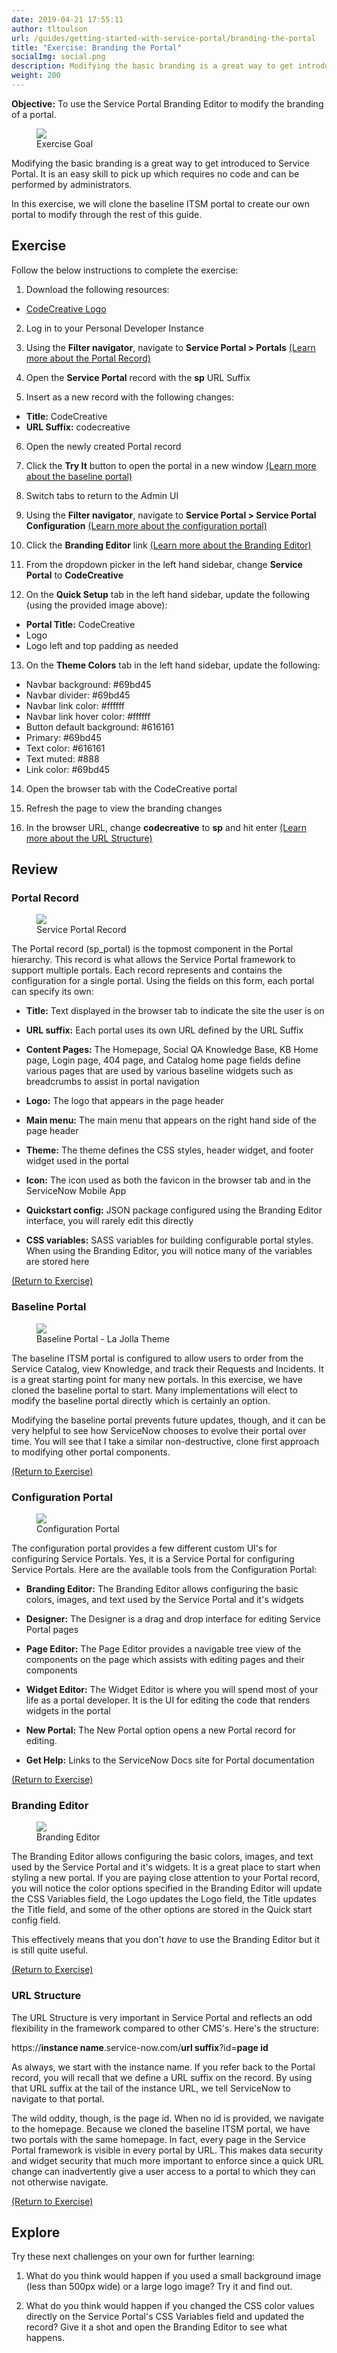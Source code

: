 ```yaml
---
date: 2019-04-21 17:55:11
author: tltoulson
url: /guides/getting-started-with-service-portal/branding-the-portal
title: "Exercise: Branding the Portal"
socialImg: social.png
description: Modifying the basic branding is a great way to get introduced to Service Portal. It is an easy skill to pick up which requires no code and can be performed by administrators.
weight: 200
---
```


**Objective:** To use the Service Portal Branding Editor to modify the branding of a portal.

<figure>
  <img src="images/exercise-goal.png" />
  <figcaption>
    Exercise Goal
  </figcaption>
</figure>

Modifying the basic branding is a great way to get introduced to Service Portal. It is an easy skill to pick up which requires no code and can be performed by administrators.

In this exercise, we will clone the baseline ITSM portal to create our own portal to modify through the rest of this guide.

## Exercise

Follow the below instructions to complete the exercise:

1. Download the following resources:
  - <a href="downloads/CodeCreative_Logo.png" download>CodeCreative Logo</a>

2. Log in to your Personal Developer Instance

3. <span id="backto-portal-record"></span> Using the **Filter navigator**, navigate to **Service Portal > Portals** [(Learn more about the Portal Record)][1]

4. Open the **Service Portal** record with the **sp** URL Suffix

5. Insert as a new record with the following changes:

  - **Title:** CodeCreative
  - **URL Suffix:** codecreative

6. Open the newly created Portal record

7. <span id="backto-baseline-portal"></span> Click the **Try It** button to open the portal in a new window [(Learn more about the baseline portal)][2]

8. Switch tabs to return to the Admin UI

9. <span id="backto-configuration-portal"></span> Using the **Filter navigator**, navigate to **Service Portal > Service Portal Configuration** [(Learn more about the configuration portal)][3]

10. <span id="backto-branding-editor"></span> Click the **Branding Editor** link [(Learn more about the Branding Editor)][4]

11. From the dropdown picker in the left hand sidebar, change **Service Portal** to **CodeCreative**

12. On the **Quick Setup** tab in the left hand sidebar, update the following (using the provided image above):

  - **Portal Title:** CodeCreative
  - Logo
  - Logo left and top padding as needed

13. On the **Theme Colors** tab in the left hand sidebar, update the following:

  - Navbar background: #69bd45
  - Navbar divider: #69bd45
  - Navbar link color: #ffffff
  - Navbar link hover color: #ffffff
  - Button default background: \#616161
  - Primary: #69bd45
  - Text color: \#616161
  - Text muted: \#888
  - Link color: #69bd45

14. Open the browser tab with the CodeCreative portal

15. Refresh the page to view the branding changes

16. <span id="backto-url-structure"></span> In the browser URL, change **codecreative** to **sp** and hit enter [(Learn more about the URL Structure)][9]

## Review

### Portal Record

<figure>
  <img src="images/service-portal-record.png" />
  <figcaption>
    Service Portal Record
  </figcaption>
</figure>

The Portal record (sp_portal) is the topmost component in the Portal hierarchy. This record is what allows the Service Portal framework to support multiple portals. Each record represents and contains the configuration for a single portal. Using the fields on this form, each portal can specify its own:

- **Title:** Text displayed in the browser tab to indicate the site the user is on

- **URL suffix:** Each portal uses its own URL defined by the URL Suffix

- **Content Pages:** The Homepage, Social QA Knowledge Base, KB Home page, Login page, 404 page, and Catalog home page fields define various pages that are used by various baseline widgets such as breadcrumbs to assist in portal navigation

- **Logo:** The logo that appears in the page header

- **Main menu:** The main menu that appears on the right hand side of the page header

- **Theme:** The theme defines the CSS styles, header widget, and footer widget used in the portal

- **Icon:** The icon used as both the favicon in the browser tab and in the ServiceNow Mobile App

- **Quickstart config:** JSON package configured using the Branding Editor interface, you will rarely edit this directly

- **CSS variables:** SASS variables for building configurable portal styles. When using the Branding Editor, you will notice many of the variables are stored here

[(Return to Exercise)][5]

### Baseline Portal

<figure>
  <img src="images/baseline-portal.png" />
  <figcaption>
    Baseline Portal - La Jolla Theme
  </figcaption>
</figure>

The baseline ITSM portal is configured to allow users to order from the Service Catalog, view Knowledge, and track their Requests and Incidents. It is a great starting point for many new portals. In this exercise, we have cloned the baseline portal to start. Many implementations will elect to modify the baseline portal directly which is certainly an option.

Modifying the baseline portal prevents future updates, though, and it can be very helpful to see how ServiceNow chooses to evolve their portal over time. You will see that I take a similar non-destructive, clone first approach to modifying other portal components.

[(Return to Exercise)][6]

### Configuration Portal

<figure>
  <img src="images/configuration-portal.png" />
  <figcaption>
    Configuration Portal
  </figcaption>
</figure>

The configuration portal provides a few different custom UI's for configuring Service Portals. Yes, it is a Service Portal for configuring Service Portals. Here are the available tools from the Configuration Portal:

- **Branding Editor:** The Branding Editor allows configuring the basic colors, images, and text used by the Service Portal and it's widgets

- **Designer:** The Designer is a drag and drop interface for editing Service Portal pages

- **Page Editor:** The Page Editor provides a navigable tree view of the components on the page which assists with editing pages and their components

- **Widget Editor:** The Widget Editor is where you will spend most of your life as a portal developer. It is the UI for editing the code that renders widgets in the portal

- **New Portal:** The New Portal option opens a new Portal record for editing.

- **Get Help:** Links to the ServiceNow Docs site for Portal documentation

[(Return to Exercise)][7]

### Branding Editor

<figure>
  <img src="images/branding-editor.png" />
  <figcaption>
    Branding Editor
  </figcaption>
</figure>

The Branding Editor allows configuring the basic colors, images, and text used by the Service Portal and it's widgets. It is a great place to start when styling a new portal. If you are paying close attention to your Portal record, you will notice the color options specified in the Branding Editor will update the CSS Variables field, the Logo updates the Logo field, the Title updates the Title field, and some of the other options are stored in the Quick start config field.

This effectively means that you don't *have* to use the Branding Editor but it is still quite useful.

[(Return to Exercise)][8]

### URL Structure

The URL Structure is very important in Service Portal and reflects an odd flexibility in the framework compared to other CMS's. Here's the structure:

https://**instance name**.service-now.com/**url suffix**?id=**page id**

As always, we start with the instance name. If you refer back to the Portal record, you will recall that we define a URL suffix on the record. By using that URL suffix at the tail of the instance URL, we tell ServiceNow to navigate to that portal.

The wild oddity, though, is the page id. When no id is provided, we navigate to the homepage. Because we cloned the baseline ITSM portal, we have two portals with the same homepage. In fact, every page in the Service Portal framework is visible in every portal by URL. This makes data security and widget security that much more important to enforce since a quick URL change can inadvertently give a user access to a portal to which they can not otherwise navigate.

[(Return to Exercise)][10]

## Explore

Try these next challenges on your own for further learning:

1. What do you think would happen if you used a small background image (less than 500px wide) or a large logo image?  Try it and find out.

2. What do you think would happen if you changed the CSS color values directly on the Service Portal's CSS Variables field and updated the record?  Give it a shot and open the Branding Editor to see what happens.

[1]: #portal-record
[2]: #baseline-portal
[3]: #configuration-portal
[4]: #branding-editor
[5]: #backto-portal-record
[6]: #backto-baseline-portal
[7]: #backto-configuration-portal
[8]: #backto-branding-editor
[9]: #url-structure
[10]: #backto-url-structure
